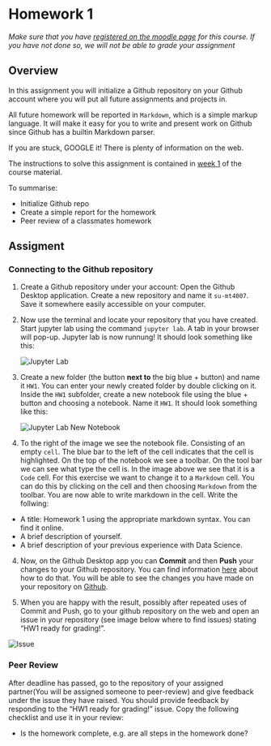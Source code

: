 # Homework 1

*Make sure that you have [registered on the moodle
page](https://kurser.math.su.se/mod/feedback/view.php?id=93942) for this course.
If you have not done so, we will not be able to grade your assignment*

## Overview


In this assignment you will initialize a Github repository on your Github
account where you will put all future assignments and projects in. 

All future homework will be reported in `Markdown`, which is a simple
markup language. It will make it easy for you to write and present work on
Github since Github has a builtin Markdown parser.

If you are stuck, GOOGLE it! There is plenty of information on the web.

The instructions to solve this assignment is contained in [week
1](/lectures/week-1) of the course material.

To summarise:

- Initialize Github repo
- Create a simple report for the homework
- Peer review of a classmates homework

## Assigment

### Connecting to the Github repository

1. Create a Github repository under your account: Open the Github Desktop
   application. Create a new repository and name it `su-mt4007`. Save it
   somewhere easily accessible on your computer.

2. Now use the terminal and locate your repository that you have created. Start
   jupyter lab using the command `jupyter lab`. A tab in your browser will
   pop-up. Jupyter lab is now runnung! It should look something like this:

   ![Jupyter Lab](/img/jupyter_lab.png "Jupyter Lab")

3. Create a new folder (the button **next to** the big blue + button) and name
   it `HW1`. You can enter your newly created folder by double clicking on it.
   Inside the `HW1` subfolder, create a new notebook file using the blue +
   button and choosing a notebook. Name it `HW1`. It should look something like
   this:

   ![Jupyter Lab New Notebook](/img/jupyter_lab_new_notebook.png "Jupyter Lab New Notebook")


4. To the right of the image we see the notebook file. Consisting of an empty
   `cell`. The blue bar to the left of the cell indicates that the cell is
   highlighted. On the top of the notebook we see a toolbar. On the tool bar we
   can see what type the cell is. In the image above we see that it is a `Code`
   cell. For this exercise we want to change it to a `Markdown` cell. You can do
   this by clicking on the cell and then choosing `Markdown` from the toolbar.
   You are now able to write markdown in the cell. Write the follwing:

  - A title: Homework 1 using the appropriate markdown syntax. You can find it
    online.
  - A brief description of yourself. 
  - A brief description of your previous experience with Data Science.

4. Now, on the Github Desktop app you can **Commit** and then **Push** your
   changes to your Github repository. You can find information
   [here](https://docs.github.com/en/desktop/overview/creating-your-first-repository-using-github-desktop)
   about how to do that. You will be able to see the changes you have made on
   your repository on [Github](https://Github.com).

5. When you are happy with the result, possibly after repeated uses of Commit
   and Push, go to your github repository on the web and open an issue in your
   repository (see image below where to find issues) stating “HW1 ready for
   grading!”.

![](/img/create_issue.png "Issue")

### Peer Review

After deadline has passed, go to the repository of your assigned partner(You
will be assigned someone to peer-review) and give feedback under the issue they
have raised. You should provide feedback by responding to the “HW1 ready for
grading!” issue. Copy the following checklist and use it in your review:

* Is the homework complete, e.g. are all steps in the homework done?
